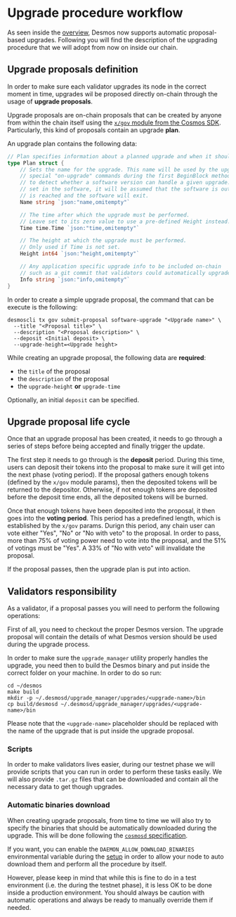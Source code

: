 # Upgrade procedure workflow
As seen inside the [overview](./overview.md), Desmos now supports automatic proposal-based upgrades. Following you will find the description of the upgrading procedure that we will adopt from now on inside our chain. 

## Upgrade proposals definition
In order to make sure each validator upgrades its node in the correct moment in time, upgrades wil be proposed directly on-chain through the usage of **upgrade proposals**.

Upgrade proposals are on-chain proposals that can be created by anyone from within the chain itself using the [`x/gov` module from the Cosmos SDK](https://github.com/cosmos/cosmos-sdk/tree/master/x/gov/spec). Particularly, this kind of proposals contain an upgrade **plan**.

An upgrade plan contains the following data: 

```go
// Plan specifies information about a planned upgrade and when it should occur
type Plan struct {
	// Sets the name for the upgrade. This name will be used by the upgraded version of the software to apply any
	// special "on-upgrade" commands during the first BeginBlock method after the upgrade is applied. It is also used
	// to detect whether a software version can handle a given upgrade. If no upgrade handler with this name has been
	// set in the software, it will be assumed that the software is out-of-date when the upgrade Time or Height
	// is reached and the software will exit.
	Name string `json:"name,omitempty"`

	// The time after which the upgrade must be performed.
	// Leave set to its zero value to use a pre-defined Height instead.
	Time time.Time `json:"time,omitempty"`

	// The height at which the upgrade must be performed.
	// Only used if Time is not set.
	Height int64 `json:"height,omitempty"`

	// Any application specific upgrade info to be included on-chain
	// such as a git commit that validators could automatically upgrade to
	Info string `json:"info,omitempty"`
}
```

In order to create a simple upgrade proposal, the command that can be execute is the following: 

```shell
desmoscli tx gov submit-proposal software-upgrade "<Upgrade name>" \
  --title "<Proposal title>" \
  --description "<Proposal description>" \
  --deposit <Initial deposit> \
  --upgrade-height=<Upgrade height>
```

While creating an upgrade proposal, the following data are **required**: 

- the `title` of the proposal
- the `description` of the proposal
- the `upgrade-height` **or** `upgrade-time`

Optionally, an initial `deposit` can be specified. 

## Upgrade proposal life cycle
Once that an upgrade proposal has been created, it needs to go through a series of steps before being accepted and finally trigger the update. 

The first step it needs to go through is the **deposit** period. During this time, users can deposit their tokens into the proposal to make sure it will get into the next phase (voting period). If the proposal gathers enough tokens (defined by the `x/gov` module params), then the deposited tokens will be returned to the depositor. Otherwise, if not enough tokens are deposited before the deposit time ends, all the deposited tokens will be burned.  

Once that enough tokens have been deposited into the proposal, it then goes into the **voting period**.  This period has a predefined length, which is established by the `x/gov` params. Durign this period, any chain user can vote either "Yes", "No" or "No with veto" to the proposal. In order to pass, more than 75% of voting power need to vote into the proposal, and the 51% of votings must be "Yes". A 33% of "No with veto" will invalidate the proposal. 

If the proposal passes, then the upgrade plan is put into action. 
 
## Validators responsibility
As a validator, if a proposal passes you will need to perform the following operations: 

First of all, you need to checkout the proper Desmos version. The upgrade proposal will contain the details of what Desmos version should be used during the upgrade process. 
   
In order to make sure the `upgrade_manager` utility properly handles the upgrade, you need then to build the Desmos binary and put inside the correct folder on your machine. In order to do so run:
  
```shell
cd ~/desmos
make build
mkdir -p ~/.desmosd/upgrade_manager/upgrades/<upgrade-name>/bin
cp build/desmosd ~/.desmosd/upgrade_manager/upgrades/<upgrade-name>/bin
``` 

Please note that the `<upgrade-name>` placeholder should be replaced with the name of the upgrade that is put inside the upgrade proposal. 

### Scripts
In order to make validators lives easier, during our testnet phase we will provide scripts that you can run in order to perform these tasks easily. We will also provide `.tar.gz` files that can be downloaded and contain all the necessary data to get though upgrades.

### Automatic binaries download
When creating upgrade proposals, from time to time we will also try to specify the binaries that should be automatically downloaded during the upgrade. This will be done following the [`cosmosd` specification](https://github.com/regen-network/cosmosd#auto-download). 

If you want, you can enable the `DAEMON_ALLOW_DOWNLOAD_BINARIES` environmental variable during the [setup](docs/validators/upgrades/automatic/setup.md) in order to allow your node to auto download them and perform all the procedure by itself. 

However, please keep in mind that while this is fine to do in a test environment (i.e. the during the testnet phase), it is less OK to be done inside a production environment. You should always be caution with automatic operations and always be ready to manually override them if needed.
